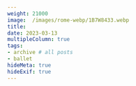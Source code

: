 ```yaml
---
weight: 21000
image:  /images/rome-webp/1B7W8433.webp
title:
date: 2023-03-13
multipleColumn: true
tags:
- archive # all posts
- ballet
hideMeta: true
hideExif: true
---
```


